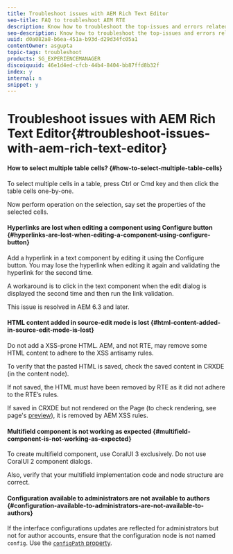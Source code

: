 ```yaml
---
title: Troubleshoot issues with AEM Rich Text Editor
seo-title: FAQ to troubleshoot AEM RTE
description: Know how to troubleshoot the top-issues and errors related to AEM Rich Text Editor. 
seo-description: Know how to troubleshoot the top-issues and errors related to AEM Rich Text Editor. 
uuid: d0a082a8-b6ea-451a-b93d-d29d34fc05a1
contentOwner: asgupta
topic-tags: troubleshoot
products: SG_EXPERIENCEMANAGER
discoiquuid: 46e1d4ed-cfcb-44b4-8404-bb87ffd8b32f
index: y
internal: n
snippet: y
---
```


# Troubleshoot issues with AEM Rich Text Editor{#troubleshoot-issues-with-aem-rich-text-editor}

#### How to select multiple table cells? {#how-to-select-multiple-table-cells}

To select multiple cells in a table, press Ctrl or Cmd key and then click the table cells one-by-one.

Now perform operation on the selection, say set the properties of the selected cells.

#### Hyperlinks are lost when editing a component using Configure button {#hyperlinks-are-lost-when-editing-a-component-using-configure-button}

Add a hyperlink in a text component by editing it using the Configure button. You may lose the hyperlink when editing it again and validating the hyperlink for the second time.

A workaround is to click in the text component when the edit dialog is displayed the second time and then run the link validation.

This issue is resolved in AEM 6.3 and later.

#### HTML content added in source-edit mode is lost {#html-content-added-in-source-edit-mode-is-lost}

Do not add a XSS-prone HTML. AEM, and not RTE, may remove some HTML content to adhere to the XSS antisamy rules.

To verify that the pasted HTML is saved, check the saved content in CRXDE (in the content node).

If not saved, the HTML must have been removed by RTE as it did not adhere to the RTE’s rules.

If saved in CRXDE but not rendered on the Page (to check rendering, see page's [preview](../../../sites/authoring/using/editing-content.md#preview-mode)), it is removed by AEM XSS rules.

#### Multifield component is not working as expected {#multifield-component-is-not-working-as-expected}

To create multifield component, use CoralUI 3 exclusively. Do not use CoralUI 2 component dialogs.

Also, verify that your multifield implementation code and node structure are correct.

#### Configuration available to administrators are not available to authors {#configuration-available-to-administrators-are-not-available-to-authors}

If the interface configurations updates are reflected for administrators but not for author accounts, ensure that the configuration node is not named `config`. Use the [ `configPath` property](/sites/developing/using/components-basics.md#cq-inplaceediting).
